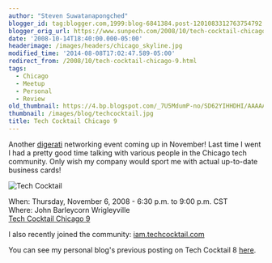 ```yaml
---
author: "Steven Suwatanapongched"
blogger_id: tag:blogger.com,1999:blog-6841384.post-1201083312763754792
blogger_orig_url: https://www.sunpech.com/2008/10/tech-cocktail-chicago-9.html
date: '2008-10-14T18:40:00.000-05:00'
headerimage: /images/headers/chicago_skyline.jpg
modified_time: '2014-08-08T17:02:47.589-05:00'
redirect_from: /2008/10/tech-cocktail-chicago-9.html
tags:
  - Chicago
  - Meetup
  - Personal
  - Review
old_thumbnail: https://4.bp.blogspot.com/_7U5MdumP-no/SD62YIHHDHI/AAAAAAAAAjY/1VIo7fli2ks/s800/112682035.jpg
thumbnail: /images/blog/techcocktail.jpg
title: Tech Cocktail Chicago 9
---
```



Another <a href="https://en.wikipedia.org/wiki/Digerati">digerati</a> networking event coming up in November!  Last time I went I had a pretty good time talking with various people in the Chicago tech community.  Only wish my company would sport me with actual up-to-date business cards!

![Tech Cocktail](/images/blog/techcocktail.jpg)

When: Thursday, November 6, 2008 - 6:30 p.m. to 9:00 p.m. CST\
Where: John Barleycorn Wrigleyville\
[Tech Cocktail Chicago 9](https://techcocktail.com/home/2008/10/14/tech-cocktail-chicago-9-rsvp-today/)

I also recently joined the community: [iam.techcocktail.com](https://iam.techcocktail.com/)

You can see my personal blog's previous posting on Tech Cocktail 8 [here](/2008/05/tech-cocktail-chicago-8).